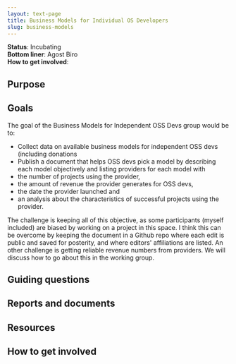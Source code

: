 ```yaml
---
layout: text-page
title: Business Models for Individual OS Developers
slug: business-models
---
```


**Status**: Incubating<br />
**Bottom liner**: Agost Biro<br />
**How to get involved**:  

## Purpose

## Goals

The goal of the Business Models for Independent OSS Devs group would be to:

- Collect data on available business models for independent OSS devs (including donations
- Publish a document that helps OSS devs pick a model by describing each model objectively and listing providers for each model with
- the number of projects using the provider,
- the amount of revenue the provider generates for OSS devs,
- the date the provider launched and
- an analysis about the characteristics of successful projects using the provider.

The challenge is keeping all of this objective, as some participants (myself included) are biased by working on a project in this space. I think this can be overcome by keeping the document in a Github repo where each edit is public and saved for posterity, and where editors' affiliations are listed. An other challenge is getting reliable revenue numbers from providers. We will discuss how to go about this in the working group.

## Guiding questions

## Reports and documents

## Resources

## How to get involved

